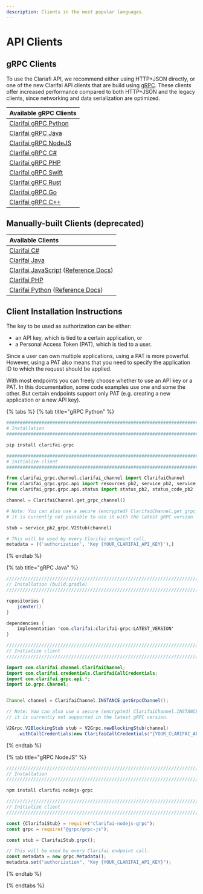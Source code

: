 ```yaml
---
description: Clients in the most popular languages.
---
```


# API Clients

## gRPC Clients

To use the Clariafi API, we recommend either using HTTP+JSON directly, or one of the new Clarifai API clients that are build using [gRPC](https://grpc.io/). These clients offer increased performance compared to both HTTP+JSON and the legacy clients, since networking and data serialization are optimized.

| Available gRPC Clients |
| :--- |
| [Clarifai gRPC Python](https://github.com/Clarifai/clarifai-python-grpc/) |
| [Clarifai gRPC Java](https://github.com/Clarifai/clarifai-java-grpc/) |
| [Clarifai gRPC NodeJS](https://github.com/Clarifai/clarifai-nodejs-grpc) |
| [Clarifai gRPC C\#](https://github.com/Clarifai/clarifai-csharp-grpc/) |
| [Clarifai gRPC PHP](https://github.com/Clarifai/clarifai-php-grpc/) |
| [Clarifai gRPC Swift](https://github.com/Clarifai/clarifai-swift-grpc) |
| [Clarifai gRPC Rust](https://github.com/Clarifai/clarifai-rust-grpc) |
| [Clarifai gRPC Go](https://github.com/Clarifai/clarifai-go-grpc) |
| [Clarifai gRPC C++](https://github.com/Clarifai/clarifai-cpp-grpc) |


## Manually-built Clients \(deprecated\)

| Available Clients |
| :--- |
| [Clarifai C\#](https://github.com/Clarifai/clarifai-csharp) |
| [Clarifai Java](https://github.com/Clarifai/clarifai-java) |
| [Clarifai JavaScript](https://github.com/Clarifai/clarifai-javascript) \([Reference Docs](https://sdk.clarifai.com/js/latest/index.html)\) |
| [Clarifai PHP](https://github.com/Clarifai/clarifai-php) |
| [Clarifai Python](https://github.com/Clarifai/clarifai-python) \([Reference Docs](https://clarifai-python.readthedocs.io/en/latest/index.html)\) |

## Client Installation Instructions

The key to be used as authorization can be either:

* an API key, which is tied to a certain application, or
* a Personal Access Token \(PAT\), which is tied to a user.

Since a user can own multiple applications, using a PAT is more powerful. However, using a PAT also means that you need to specify the application ID to which the request should be applied.

With most endpoints you can freely choose whether to use an API key or a PAT. In this documentation, some code examples use one and some the other. But certain endpoints support only PAT \(e.g. creating a new application or a new API key\).

{% tabs %}
{% tab title="gRPC Python" %}
```python
##############################################################################
# Installation
##############################################################################

pip install clarifai-grpc

##############################################################################
# Initialize client
##############################################################################

from clarifai_grpc.channel.clarifai_channel import ClarifaiChannel
from clarifai_grpc.grpc.api import resources_pb2, service_pb2, service_pb2_grpc
from clarifai_grpc.grpc.api.status import status_pb2, status_code_pb2

channel = ClarifaiChannel.get_grpc_channel()

# Note: You can also use a secure (encrypted) ClarifaiChannel.get_grpc_channel() however
# it is currently not possible to use it with the latest gRPC version

stub = service_pb2_grpc.V2Stub(channel)

# This will be used by every Clarifai endpoint call.
metadata = (('authorization', 'Key {YOUR_CLARIFAI_API_KEY}'),)
```
{% endtab %}

{% tab title="gRPC Java" %}
```java
///////////////////////////////////////////////////////////////////////////////
// Installation (build.gradle)
///////////////////////////////////////////////////////////////////////////////

repositories {
    jcenter()
}

dependencies {
    implementation 'com.clarifai:clarifai-grpc:LATEST_VERSION'
}

///////////////////////////////////////////////////////////////////////////////
// Initialize client
///////////////////////////////////////////////////////////////////////////////

import com.clarifai.channel.ClarifaiChannel;
import com.clarifai.credentials.ClarifaiCallCredentials;
import com.clarifai.grpc.api.*;
import io.grpc.Channel;


Channel channel = ClarifaiChannel.INSTANCE.getGrpcChannel();

// Note: You can also use a secure (encrypted) ClarifaiChannel.INSTANCE.getGrpcChannel() however
// it is currently not supported in the latest gRPC version.

V2Grpc.V2BlockingStub stub = V2Grpc.newBlockingStub(channel)
    .withCallCredentials(new ClarifaiCallCredentials("{YOUR_CLARIFAI_API_KEY}"));
```
{% endtab %}

{% tab title="gRPC NodeJS" %}
```javascript
///////////////////////////////////////////////////////////////////////////////
// Installation
///////////////////////////////////////////////////////////////////////////////

npm install clarifai-nodejs-grpc

///////////////////////////////////////////////////////////////////////////////
// Initialize client
///////////////////////////////////////////////////////////////////////////////

const {ClarifaiStub} = require("clarifai-nodejs-grpc");
const grpc = require("@grpc/grpc-js");

const stub = ClarifaiStub.grpc();

// This will be used by every Clarifai endpoint call.
const metadata = new grpc.Metadata();
metadata.set("authorization", "Key {YOUR_CLARIFAI_API_KEY}");
```
{% endtab %}


{% endtabs %}
